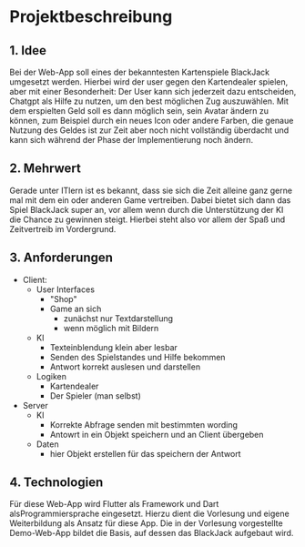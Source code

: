 # Projektbeschreibung

## 1. Idee

Bei der Web-App soll eines der bekanntesten Kartenspiele BlackJack umgesetzt werden. Hierbei wird der user gegen den Kartendealer spielen, aber mit einer Besonderheit: Der User kann sich jederzeit dazu entscheiden, Chatgpt als Hilfe zu nutzen, um den best möglichen Zug auszuwählen. Mit dem erspielten Geld soll es dann möglich sein, sein Avatar ändern zu können, zum Beispiel durch ein neues Icon oder andere Farben, die genaue Nutzung des Geldes ist zur Zeit aber noch nicht vollständig überdacht und kann sich während der Phase der Implementierung noch ändern.


## 2. Mehrwert

Gerade unter ITlern ist es bekannt, dass sie sich die Zeit alleine ganz gerne mal mit dem ein oder anderen Game vertreiben. Dabei bietet sich dann das Spiel BlackJack super an, vor allem wenn durch die Unterstützung der KI die Chance zu gewinnen steigt. Hierbei steht also vor allem der Spaß und Zeitvertreib im Vordergrund.


## 3. Anforderungen
* Client:
    * User Interfaces
        * "Shop"
        * Game an sich
            * zunächst nur Textdarstellung
            * wenn möglich mit Bildern
    * KI
        * Texteinblendung klein aber lesbar
        * Senden des Spielstandes und Hilfe bekommen
        * Antwort korrekt auslesen und darstellen
    * Logiken
        * Kartendealer
        * Der Spieler (man selbst)
* Server
    * KI
        * Korrekte Abfrage senden mit bestimmten wording
        * Antowrt in ein Objekt speichern und an Client übergeben
    * Daten
        * hier Objekt erstellen für das speichern der Antwort

## 4. Technologien
Für diese Web-App wird Flutter als Framework und Dart alsProgrammiersprache eingesetzt. Hierzu dient die Vorlesung und eigene Weiterbildung als Ansatz für diese App. Die in der Vorlesung vorgestellte Demo-Web-App bildet die Basis, auf dessen das BlackJack aufgebaut wird.